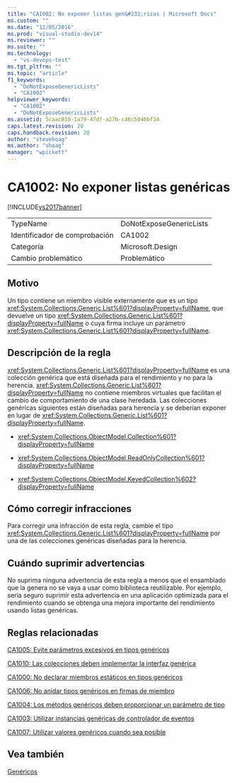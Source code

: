 ```yaml
---
title: "CA1002: No exponer listas gen&#233;ricas | Microsoft Docs"
ms.custom: ""
ms.date: "12/05/2016"
ms.prod: "visual-studio-dev14"
ms.reviewer: ""
ms.suite: ""
ms.technology: 
  - "vs-devops-test"
ms.tgt_pltfrm: ""
ms.topic: "article"
f1_keywords: 
  - "DoNotExposeGenericLists"
  - "CA1002"
helpviewer_keywords: 
  - "CA1002"
  - "DoNotExposeGenericLists"
ms.assetid: 5caac810-1a79-47df-a27b-c46c5040bf34
caps.latest.revision: 20
caps.handback.revision: 20
author: "stevehoag"
ms.author: "shoag"
manager: "wpickett"
---
```

# CA1002: No exponer listas gen&#233;ricas
[!INCLUDE[vs2017banner](../code-quality/includes/vs2017banner.md)]

|||  
|-|-|  
|TypeName|DoNotExposeGenericLists|  
|Identificador de comprobación|CA1002|  
|Categoría|Microsoft.Design|  
|Cambio problemático|Problemático|  
  
## Motivo  
 Un tipo contiene un miembro visible externamente que es un tipo <xref:System.Collections.Generic.List%601?displayProperty=fullName>, que devuelve un tipo <xref:System.Collections.Generic.List%601?displayProperty=fullName> o cuya firma incluye un parámetro <xref:System.Collections.Generic.List%601?displayProperty=fullName>.  
  
## Descripción de la regla  
 <xref:System.Collections.Generic.List%601?displayProperty=fullName> es una colección genérica que está diseñada para el rendimiento y no para la herencia.  <xref:System.Collections.Generic.List%601?displayProperty=fullName> no contiene miembros virtuales que facilitan el cambio de comportamiento de una clase heredada.  Las colecciones genéricas siguientes están diseñadas para herencia y se deberían exponer en lugar de <xref:System.Collections.Generic.List%601?displayProperty=fullName>.  
  
-   <xref:System.Collections.ObjectModel.Collection%601?displayProperty=fullName>  
  
-   <xref:System.Collections.ObjectModel.ReadOnlyCollection%601?displayProperty=fullName>  
  
-   <xref:System.Collections.ObjectModel.KeyedCollection%602?displayProperty=fullName>  
  
## Cómo corregir infracciones  
 Para corregir una infracción de esta regla, cambie el tipo <xref:System.Collections.Generic.List%601?displayProperty=fullName> por una de las colecciones genéricas diseñadas para la herencia.  
  
## Cuándo suprimir advertencias  
 No suprima ninguna advertencia de esta regla a menos que el ensamblado que la genera no se vaya a usar como biblioteca reutilizable.  Por ejemplo, sería seguro suprimir esta advertencia en una aplicación optimizada para el rendimiento cuando se obtenga una mejora importante del rendimiento usando listas genéricas.  
  
## Reglas relacionadas  
 [CA1005: Evite parámetros excesivos en tipos genéricos](../code-quality/ca1005-avoid-excessive-parameters-on-generic-types.md)  
  
 [CA1010: Las colecciones deben implementar la interfaz genérica](../code-quality/ca1010-collections-should-implement-generic-interface.md)  
  
 [CA1000: No declarar miembros estáticos en tipos genéricos](../code-quality/ca1000-do-not-declare-static-members-on-generic-types.md)  
  
 [CA1006: No anidar tipos genéricos en firmas de miembro](../code-quality/ca1006-do-not-nest-generic-types-in-member-signatures.md)  
  
 [CA1004: Los métodos genéricos deben proporcionar un parámetro de tipo](../code-quality/ca1004-generic-methods-should-provide-type-parameter.md)  
  
 [CA1003: Utilizar instancias genéricas de controlador de eventos](../code-quality/ca1003-use-generic-event-handler-instances.md)  
  
 [CA1007: Utilizar valores genéricos cuando sea posible](../code-quality/ca1007-use-generics-where-appropriate.md)  
  
## Vea también  
 [Genéricos](/dotnet/csharp/programming-guide/generics/index)